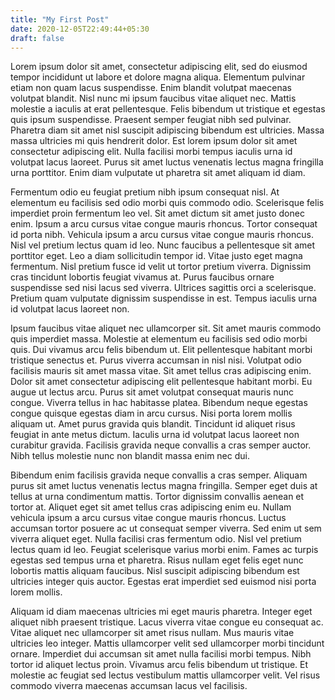 ```yaml
---
title: "My First Post"
date: 2020-12-05T22:49:44+05:30
draft: false
---
```


Lorem ipsum dolor sit amet, consectetur adipiscing elit, sed do eiusmod tempor incididunt ut labore et dolore magna aliqua. Elementum pulvinar etiam non quam lacus suspendisse. Enim blandit volutpat maecenas volutpat blandit. Nisl nunc mi ipsum faucibus vitae aliquet nec. Mattis molestie a iaculis at erat pellentesque. Felis bibendum ut tristique et egestas quis ipsum suspendisse. Praesent semper feugiat nibh sed pulvinar. Pharetra diam sit amet nisl suscipit adipiscing bibendum est ultricies. Massa massa ultricies mi quis hendrerit dolor. Est lorem ipsum dolor sit amet consectetur adipiscing elit. Nulla facilisi morbi tempus iaculis urna id volutpat lacus laoreet. Purus sit amet luctus venenatis lectus magna fringilla urna porttitor. Enim diam vulputate ut pharetra sit amet aliquam id diam.

Fermentum odio eu feugiat pretium nibh ipsum consequat nisl. At elementum eu facilisis sed odio morbi quis commodo odio. Scelerisque felis imperdiet proin fermentum leo vel. Sit amet dictum sit amet justo donec enim. Ipsum a arcu cursus vitae congue mauris rhoncus. Tortor consequat id porta nibh. Vehicula ipsum a arcu cursus vitae congue mauris rhoncus. Nisl vel pretium lectus quam id leo. Nunc faucibus a pellentesque sit amet porttitor eget. Leo a diam sollicitudin tempor id. Vitae justo eget magna fermentum. Nisl pretium fusce id velit ut tortor pretium viverra. Dignissim cras tincidunt lobortis feugiat vivamus at. Purus faucibus ornare suspendisse sed nisi lacus sed viverra. Ultrices sagittis orci a scelerisque. Pretium quam vulputate dignissim suspendisse in est. Tempus iaculis urna id volutpat lacus laoreet non.

Ipsum faucibus vitae aliquet nec ullamcorper sit. Sit amet mauris commodo quis imperdiet massa. Molestie at elementum eu facilisis sed odio morbi quis. Dui vivamus arcu felis bibendum ut. Elit pellentesque habitant morbi tristique senectus et. Purus viverra accumsan in nisl nisi. Volutpat odio facilisis mauris sit amet massa vitae. Sit amet tellus cras adipiscing enim. Dolor sit amet consectetur adipiscing elit pellentesque habitant morbi. Eu augue ut lectus arcu. Purus sit amet volutpat consequat mauris nunc congue. Viverra tellus in hac habitasse platea. Bibendum neque egestas congue quisque egestas diam in arcu cursus. Nisi porta lorem mollis aliquam ut. Amet purus gravida quis blandit. Tincidunt id aliquet risus feugiat in ante metus dictum. Iaculis urna id volutpat lacus laoreet non curabitur gravida. Facilisis gravida neque convallis a cras semper auctor. Nibh tellus molestie nunc non blandit massa enim nec dui.

Bibendum enim facilisis gravida neque convallis a cras semper. Aliquam purus sit amet luctus venenatis lectus magna fringilla. Semper eget duis at tellus at urna condimentum mattis. Tortor dignissim convallis aenean et tortor at. Aliquet eget sit amet tellus cras adipiscing enim eu. Nullam vehicula ipsum a arcu cursus vitae congue mauris rhoncus. Luctus accumsan tortor posuere ac ut consequat semper viverra. Sed enim ut sem viverra aliquet eget. Nulla facilisi cras fermentum odio. Nisl vel pretium lectus quam id leo. Feugiat scelerisque varius morbi enim. Fames ac turpis egestas sed tempus urna et pharetra. Risus nullam eget felis eget nunc lobortis mattis aliquam faucibus. Nisl suscipit adipiscing bibendum est ultricies integer quis auctor. Egestas erat imperdiet sed euismod nisi porta lorem mollis.

Aliquam id diam maecenas ultricies mi eget mauris pharetra. Integer eget aliquet nibh praesent tristique. Lacus viverra vitae congue eu consequat ac. Vitae aliquet nec ullamcorper sit amet risus nullam. Mus mauris vitae ultricies leo integer. Mattis ullamcorper velit sed ullamcorper morbi tincidunt ornare. Imperdiet dui accumsan sit amet nulla facilisi morbi tempus. Nibh tortor id aliquet lectus proin. Vivamus arcu felis bibendum ut tristique. Et molestie ac feugiat sed lectus vestibulum mattis ullamcorper velit. Vel risus commodo viverra maecenas accumsan lacus vel facilisis.